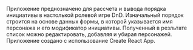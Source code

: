 Приложение преднозначено для рассчета и вывода порядка инициативы в настолькой ролевой игре DnD. Изначальный порядок
строится на основе данных формы, в которой указывается имя персонажа и его модификатор инициативы. Полученный в
резльтате список можно редактировать, добавляя и убирая персонажей.  
Приложение создано с использование Create React App.
